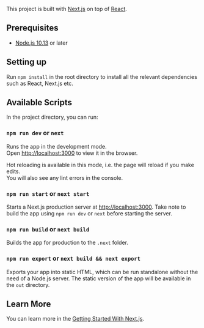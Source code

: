 This project is built with [Next.js](https://nextjs.org/) on top of [React](https://reactjs.org/).

## Prerequisites
- [Node.js 10.13](https://nodejs.org/en/) or later

## Setting up

Run `npm install` in the root directory to install all the relevant dependencies such as React, Next.js etc.   

## Available Scripts

In the project directory, you can run:

### `npm run dev` or `next`

Runs the app in the development mode.<br />
Open [http://localhost:3000](http://localhost:3000) to view it in the browser.

Hot reloading is available in this mode, i.e. the page will reload if you make edits.<br />
You will also see any lint errors in the console.

### `npm run start` or `next start`

Starts a Next.js production server at [http://localhost:3000](http://localhost:3000). Take note to build the app using `npm run dev` or `next` before starting the server.<br />

### `npm run build` or `next build`

Builds the app for production to the `.next` folder.<br />

### `npm run export` or `next build && next export`

Exports your app into static HTML, which can be run standalone without the need of a Node.js server. The static version of the app will be available in the `out` directory.

## Learn More

You can learn more in the [Getting Started With Next.js](https://nextjs.org/docs/getting-started).
